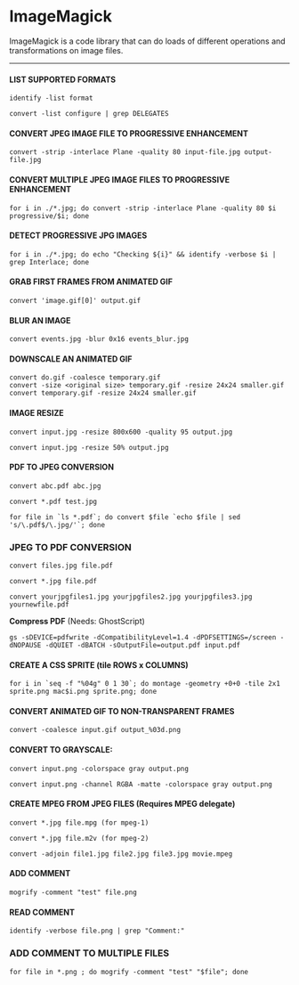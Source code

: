 # ImageMagick

ImageMagick is a code library that can do loads of different operations and 
transformations on image files.

---

#### LIST SUPPORTED FORMATS

`identify -list format`

`convert -list configure | grep DELEGATES`

#### CONVERT JPEG IMAGE FILE TO PROGRESSIVE ENHANCEMENT

`convert -strip -interlace Plane -quality 80 input-file.jpg output-file.jpg`

#### CONVERT MULTIPLE JPEG IMAGE FILES TO PROGRESSIVE ENHANCEMENT

`for i in ./*.jpg; do convert -strip -interlace Plane -quality 80 $i progressive/$i; done`

#### DETECT PROGRESSIVE JPG IMAGES

`for i in ./*.jpg; do echo "Checking ${i}" && identify -verbose $i | grep Interlace; done`

#### GRAB FIRST FRAMES FROM ANIMATED GIF

`convert 'image.gif[0]' output.gif`

#### BLUR AN IMAGE

`convert events.jpg -blur 0x16 events_blur.jpg`

#### DOWNSCALE AN ANIMATED GIF 

```
convert do.gif -coalesce temporary.gif
convert -size <original size> temporary.gif -resize 24x24 smaller.gif
convert temporary.gif -resize 24x24 smaller.gif
```

#### IMAGE RESIZE

`convert input.jpg -resize 800x600 -quality 95 output.jpg`

`convert input.jpg -resize 50% output.jpg`

#### PDF TO JPEG CONVERSION

`convert abc.pdf abc.jpg`

`convert *.pdf test.jpg`

```
for file in `ls *.pdf`; do convert $file `echo $file | sed 's/\.pdf$/\.jpg/'`; done
```

### JPEG TO PDF CONVERSION

`convert files.jpg file.pdf`

`convert *.jpg file.pdf`

`convert yourjpgfiles1.jpg yourjpgfiles2.jpg yourjpgfiles3.jpg yournewfile.pdf`

__Compress PDF__ (Needs: GhostScript)

`gs -sDEVICE=pdfwrite -dCompatibilityLevel=1.4 -dPDFSETTINGS=/screen -dNOPAUSE -dQUIET -dBATCH -sOutputFile=output.pdf input.pdf`

#### CREATE A CSS SPRITE (tile ROWS x COLUMNS)

```
for i in `seq -f "%04g" 0 1 30`; do montage -geometry +0+0 -tile 2x1 sprite.png mac$i.png sprite.png; done
```

#### CONVERT ANIMATED GIF TO NON-TRANSPARENT FRAMES

`convert -coalesce input.gif output_%03d.png`

#### CONVERT TO GRAYSCALE:

`convert input.png -colorspace gray output.png`

`convert input.png -channel RGBA -matte -colorspace gray output.png`

#### CREATE MPEG FROM JPEG FILES (Requires MPEG delegate)

`convert *.jpg file.mpg (for mpeg-1)`

`convert *.jpg file.m2v (for mpeg-2)`

`convert -adjoin file1.jpg file2.jpg file3.jpg movie.mpeg`

#### ADD COMMENT

`mogrify -comment "test" file.png`

#### READ COMMENT

`identify -verbose file.png | grep "Comment:"`

### ADD COMMENT TO MULTIPLE FILES

`for file in *.png ; do mogrify -comment "test" "$file"; done`
